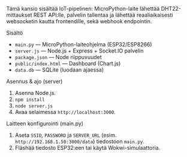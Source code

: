 Tämä kansio sisältää IoT-pipelinen: MicroPython-laite lähettää DHT22-mittaukset REST API:lle, palvelin tallentaa ja lähettää reaaliaikaisesti websocketin kautta frontendille, sekä webhook endpointin.

Sisältö
- `main.py` — MicroPython-laiteohjelma (ESP32/ESP8266)
- `server.js` — Node.js + Express + Socket.IO palvelin
- `package.json` — Node riippuvuudet
- `public/index.html` — Dashboard (Chart.js)
- `data.db` — SQLite (luodaan ajaessa)

Asennus & ajo (server)
1. Asenna Node.js.
2. `npm install`
3. `node server.js`
4. Avaa selaimessa `http://localhost:3000`.

Laitteen konfigurointi (main.py)
1. Aseta `SSID`, `PASSWORD` ja `SERVER_URL` (esim. `http://192.168.1.50:3000/data`) tiedostoon `main.py`.
2. Fläshää tiedosto ESP32:een tai käytä Wokwi-simulaattoria.
